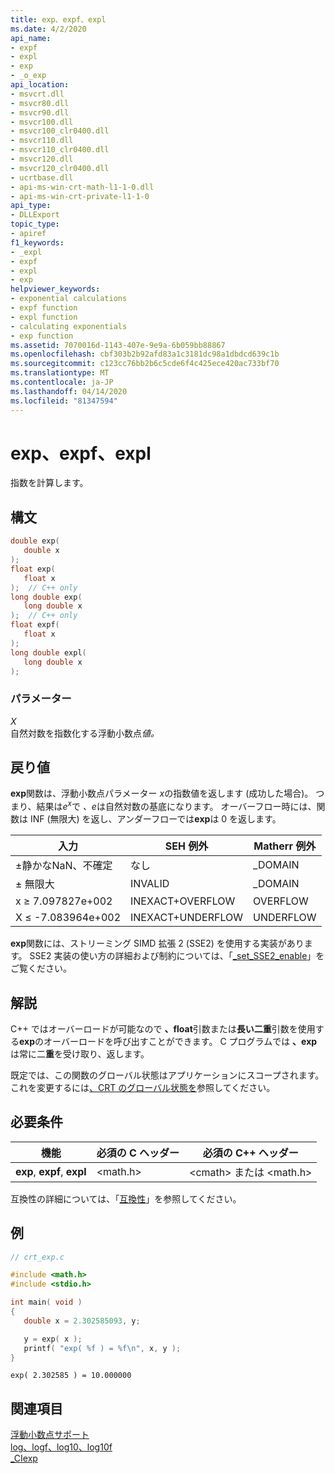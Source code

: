 ```yaml
---
title: exp、expf、expl
ms.date: 4/2/2020
api_name:
- expf
- expl
- exp
- _o_exp
api_location:
- msvcrt.dll
- msvcr80.dll
- msvcr90.dll
- msvcr100.dll
- msvcr100_clr0400.dll
- msvcr110.dll
- msvcr110_clr0400.dll
- msvcr120.dll
- msvcr120_clr0400.dll
- ucrtbase.dll
- api-ms-win-crt-math-l1-1-0.dll
- api-ms-win-crt-private-l1-1-0
api_type:
- DLLExport
topic_type:
- apiref
f1_keywords:
- _expl
- expf
- expl
- exp
helpviewer_keywords:
- exponential calculations
- expf function
- expl function
- calculating exponentials
- exp function
ms.assetid: 7070016d-1143-407e-9e9a-6b059bb88867
ms.openlocfilehash: cbf303b2b92afd83a1c3181dc98a1dbdcd639c1b
ms.sourcegitcommit: c123cc76bb2b6c5cde6f4c425ece420ac733bf70
ms.translationtype: MT
ms.contentlocale: ja-JP
ms.lasthandoff: 04/14/2020
ms.locfileid: "81347594"
---
```

# <a name="exp-expf-expl"></a>exp、expf、expl

指数を計算します。

## <a name="syntax"></a>構文

```C
double exp(
   double x
);
float exp(
   float x
);  // C++ only
long double exp(
   long double x
);  // C++ only
float expf(
   float x
);
long double expl(
   long double x
);
```

### <a name="parameters"></a>パラメーター

*X*<br/>
自然対数を指数化する浮動小数点*値。*

## <a name="return-value"></a>戻り値

**exp**関数は、浮動小数点パラメーター *x*の指数値を返します (成功した場合)。 つまり、結果は*e*<sup>*x*</sup>で *、e*は自然対数の基底になります。 オーバーフロー時には、関数は INF (無限大) を返し、アンダーフローでは**exp**は 0 を返します。

|入力|SEH 例外|Matherr 例外|
|-----------|-------------------|-----------------------|
|±静かなNaN、不確定|なし|_DOMAIN|
|± 無限大|INVALID|_DOMAIN|
|x ≥ 7.097827e+002|INEXACT+OVERFLOW|OVERFLOW|
|X ≤ -7.083964e+002|INEXACT+UNDERFLOW|UNDERFLOW|

**exp**関数には、ストリーミング SIMD 拡張 2 (SSE2) を使用する実装があります。 SSE2 実装の使い方の詳細および制約については、「[_set_SSE2_enable](set-sse2-enable.md)」をご覧ください。

## <a name="remarks"></a>解説

C++ ではオーバーロードが可能なので **、float**引数または**長い二重**引数を使用する**exp**のオーバーロードを呼び出すことができます。 C プログラムでは **、exp**は常に二**重**を受け取り、返します。

既定では、この関数のグローバル状態はアプリケーションにスコープされます。 これを変更するには[、CRT のグローバル状態を](../global-state.md)参照してください。

## <a name="requirements"></a>必要条件

|機能|必須の C ヘッダー|必須の C++ ヘッダー|
|--------------|---------------------|---|
|**exp**, **expf**, **expl**|\<math.h>|\<cmath> または \<math.h>|

互換性の詳細については、「[互換性](../../c-runtime-library/compatibility.md)」を参照してください。

## <a name="example"></a>例

```C
// crt_exp.c

#include <math.h>
#include <stdio.h>

int main( void )
{
   double x = 2.302585093, y;

   y = exp( x );
   printf( "exp( %f ) = %f\n", x, y );
}
```

```Output
exp( 2.302585 ) = 10.000000
```

## <a name="see-also"></a>関連項目

[浮動小数点サポート](../../c-runtime-library/floating-point-support.md)<br/>
[log、logf、log10、log10f](log-logf-log10-log10f.md)<br/>
[_CIexp](../../c-runtime-library/ciexp.md)<br/>

